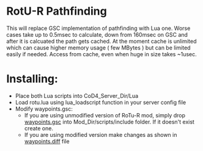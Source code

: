 # RotU-R Pathfinding
This will replace GSC implementation of pathfinding with Lua one. Worse cases take up to 0.5msec to calculate, down from 160msec on GSC and after it is calcuated the path gets cached. At the moment cache is unlimited which can cause higher memory usage ( few MBytes ) but can be limited easily if needed. Access from cache, even when huge in size takes ~1usec.

# Installing:
* Place both Lua scripts into CoD4_Server_Dir/Lua
* Load rotu.lua using lua_loadscript function in your server config file
* Modify waypoints.gsc: 
	- If you are using unmodified version of RoTu-R mod, simply drop [waypoints.gsc](https://github.com/leiizko/cod4x_lua_plugin/blob/master/LuaScripts/Rotu-R/waypoints.gsc) into Mod_Dir/scripts/include folder. If it doesn't exist create one.
	- If you are using modified version make changes as shown in [waypoints.diff](https://github.com/leiizko/cod4x_lua_plugin/blob/master/LuaScripts/Rotu-R/waypoints.diff) file
